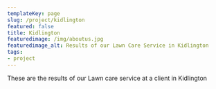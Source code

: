 ```yaml
---
templateKey: page
slug: /project/kidlington
featured: false
title: Kidlington
featuredimage: /img/aboutus.jpg
featuredimage_alt: Results of our Lawn Care Service in Kidlington
tags:
- project
---
```

These are the results of our Lawn care service at a client in Kidlington


